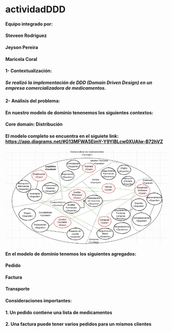 # actividadDDD

#### Equipo integrado por:
#### Steveen Rodriguez
#### Jeyson Pereira
#### Maricela Coral

#### 1- Contextualización:
##### Se realizó la implementación de DDD (Domain Driven Design) en un empresa comercializadora de medicamentos.
####  2- Análisis del problema:
#### En nuestro modelo de dominio tenenemos los siguientes contextos:
#### Core domain:  Distribución
#### El modelo completo se encuentra en el siguiete link: https://app.diagrams.net/#G13MFWA5EimY-Y9YIBLcw0XUAlw-B72hVZ

![img.png](img.png)

#### En el modelo de dominio tenemos los siguientes agregados:

#### Pedido
#### Factura
#### Transporte
#### Consideraciones importantes:
#### 1. Un pedido contiene una lista de medicamentos
#### 2. Una factura puede tener varios pedidos para un mismos clientes









